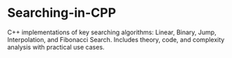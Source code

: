 # Searching-in-CPP
C++ implementations of key searching algorithms: Linear, Binary, Jump, Interpolation, and Fibonacci Search. Includes theory, code, and complexity analysis with practical use cases.
